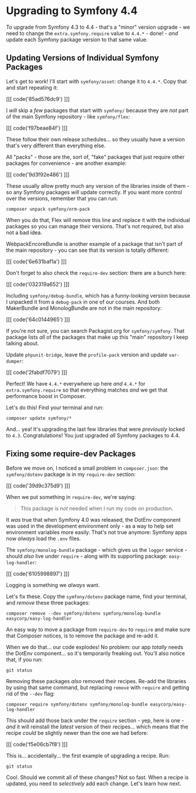 # Upgrading to Symfony 4.4

To upgrade from Symfony 4.3 to 4.4 - that's a "minor" version upgrade - we need
to change the `extra.symfony.require` value to `4.4.*` - done! - *and* update
each Symfony package version to that same value.

## Updating Versions of Individual Symfony Packages

Let's get to work! I'll start with `symfony/asset`: change it to `4.4.*`. Copy
that and start repeating it:

[[[ code('85ad576dc9') ]]]

I *will* skip a *few* packages that start with `symfony/` because they are *not*
part of the main Symfony repository - like `symfony/flex`:

[[[ code('f97beae84f') ]]]

These follow their own release schedules... so they usually have a version that's
very different than everything else.

All "packs" - those are the, sort of, "fake" packages that just require other
packages for convenience - are another example:

[[[ code('9d3f92e486') ]]]

These usually allow pretty much any version of the libraries inside of them - so
any Symfony packages *will* update correctly. If you want more control over the
versions, remember that you can run:

```terminal
composer unpack symfony/orm-pack
```

When you do that, Flex will remove this line and replace it with the individual
packages so you can manage their versions. That's not required, but also not a
bad idea.

WebpackEncoreBundle is another example of a package that isn't part of the main
repository - you can see that its version is totally different:

[[[ code('6e631baf1a') ]]]

Don't forget to also check the `require-dev` section: there are a bunch here:

[[[ code('032319a652') ]]]

Including `symfony/debug-bundle`, which has a funny-looking version because
I unpacked it from a `debug-pack` in one of our courses. And both MakerBundle and
MonologBundle are not in the main repository:

[[[ code('64c0144965') ]]]

If you're not sure, you can search Packagist.org for `symfony/symfony`. That package
lists *all* of the packages that make up this "main" repository I keep talking about.

Update `phpunit-bridge`, leave the `profile-pack` version and update `var-dumper`:

[[[ code('2fabdf7079') ]]]

Perfect! We have `4.4.*` everywhere up here *and* `4.4.*` for `extra.symfony.require`
so that everything matches *and* we get that performance boost in Composer.

Let's do this! Find your terminal and run:

```terminal
composer update symfony/*
```

And... yea! It's upgrading the last few libraries that were *previously* locked
to `4.3`. Congratulations! You just upgraded *all* Symfony packages to 4.4.

## Fixing some require-dev Packages

Before we move on, I noticed a small problem in `composer.json`: the `symfony/dotenv`
package is in my `require-dev` section:

[[[ code('39d9c375d9') ]]]

When we put something in `require-dev`, we're saying:

> This package is *not* needed when I run my code on production.

It *was* true that when Symfony 4.0 was released, the DotEnv component was used
in the development environment only - as a way to help set environment variables
more easily. That's not true anymore: Symfony apps now *always* load the `.env`
files.

The `symfony/monolog-bundle` package - which gives us the `logger` service -
should *also* live under `require` - along with its supporting package:
`easy-log-handler`:

[[[ code('6105998897') ]]]

Logging is something we *always* want.

Let's fix these. Copy the `symfony/dotenv` package name, find your terminal,
and *remove* these three packages:

```terminal
composer remove --dev symfony/dotenv symfony/monolog-bundle easycorp/easy-log-handler
```

An easy way to move a package from `require-dev` to `require` and make sure that
Composer notices, is to remove the package and re-add it.

When we do that... our code explodes! No problem: our app *totally* needs the DotEnv
component... so it's temporarily freaking out. You'll also notice that, if you run:

```terminal
git status
```

Removing these packages *also* removed their recipes. Re-add the libraries by
using that same command, but replacing `remove` with `require` and getting rid
of the `--dev` flag:

```terminal-silent
composer require symfony/dotenv symfony/monolog-bundle easycorp/easy-log-handler
```

This should add those back under the `require` section - yep, here is one - *and*
it will reinstall the *latest* version of their recipes... which means that the
recipe *could* be slightly newer than the one we had before:

[[[ code('f5e06cb7f8') ]]]

This is... accidentally... the first example of upgrading a recipe. Run:

```terminal
git status
```

Cool. Should we commit all of these changes? Not so fast. When a recipe is updated,
you need to *selectively* add each change. Let's learn how next.
